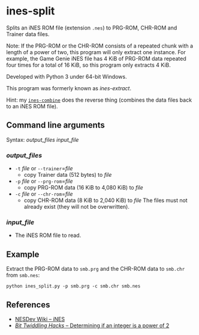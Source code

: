 # ines-split
Splits an iNES ROM file (extension `.nes`) to PRG-ROM, CHR-ROM and Trainer data files.

Note: If the PRG-ROM or the CHR-ROM consists of a repeated chunk with a length of a power of two, this program will only extract one instance. For example, the Game Genie iNES file has 4 KiB of PRG-ROM data repeated four times for a total of 16 KiB, so this program only extracts 4 KiB.

Developed with Python 3 under 64-bit Windows.

This program was formerly known as *ines-extract*.

Hint: my [`ines-combine`](http://github.com/qalle2/ines-combine/) does the reverse thing (combines the data files back to an iNES ROM file).

## Command line arguments
Syntax: *output_files* *input_file*

### *output_files*
* `-t` *file* or `--trainer`=*file*
  * copy Trainer data (512 bytes) to *file*
* `-p` *file* or `--prg-rom`=*file*
  * copy PRG-ROM data (16 KiB to 4,080 KiB) to *file*
* `-c` *file* or `--chr-rom`=*file*
  * copy CHR-ROM data (8 KiB to 2,040 KiB) to *file*
The files must not already exist (they will not be overwritten).

### *input_file*
  * The iNES ROM file to read.

## Example
Extract the PRG-ROM data to `smb.prg` and the CHR-ROM data to `smb.chr` from `smb.nes`:
```
python ines_split.py -p smb.prg -c smb.chr smb.nes
```

## References
* [NESDev Wiki – iNES](http://wiki.nesdev.com/w/index.php/INES)
* [*Bit Twiddling Hacks* &ndash; Determining if an integer is a power of 2](http://graphics.stanford.edu/~seander/bithacks.html#DetermineIfPowerOf2)
